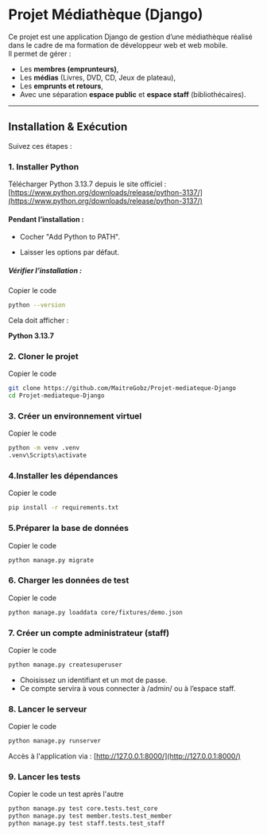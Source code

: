 # Projet Médiathèque (Django)

Ce projet est une application Django de gestion d’une médiathèque réalisé dans le cadre de ma formation de développeur web et web mobile.  
Il permet de gérer :
- Les **membres (emprunteurs)**,
- Les **médias** (Livres, DVD, CD, Jeux de plateau),
- Les **emprunts et retours**,
- Avec une séparation **espace public** et **espace staff** (bibliothécaires).

---

## Installation & Exécution

 
Suivez ces étapes :

### 1. Installer Python

Télécharger Python 3.13.7 depuis le site officiel :
 [https://www.python.org/downloads/release/python-3137/](https://www.python.org/downloads/release/python-3137/)

#### Pendant l’installation :

- Cocher "Add Python to PATH".

- Laisser les options par défaut.

##### Vérifier l’installation :

Copier le code

```bash
python --version
```

Cela doit afficher :

**Python 3.13.7**

### 2. Cloner le projet

Copier le code

```bash
git clone https://github.com/MaitreGobz/Projet-mediateque-Django
cd Projet-mediateque-Django
```
### 3. Créer un environnement virtuel

Copier le code

```bash
python -m venv .venv
.venv\Scripts\activate
```

### 4.Installer les dépendances

Copier le code

```bash
pip install -r requirements.txt
```
### 5.Préparer la base de données

Copier le code

```bash
python manage.py migrate
```

### 6. Charger les données de test

Copier le code

```bash
python manage.py loaddata core/fixtures/demo.json
```

### 7. Créer un compte administrateur (staff)

Copier le code

```bash
python manage.py createsuperuser
```
- Choisissez un identifiant et un mot de passe.
- Ce compte servira à vous connecter à /admin/ ou à l’espace staff.

### 8. Lancer le serveur

Copier le code

```bash
python manage.py runserver
```

Accès à l'application via : [http://127.0.0.1:8000/](http://127.0.0.1:8000/)

### 9. Lancer les tests

Copier le code un test après l'autre

```bash
python manage.py test core.tests.test_core
python manage.py test member.tests.test_member
python manage.py test staff.tests.test_staff
```